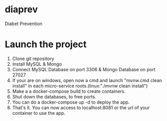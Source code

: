 # diaprev
Diabet Prevention

# Launch the project

1. Clone git repository 
2. Install MySQL & Mongo
3. Connect MySQL Database on port 3306 & Mongo Database on port 27027
4. If your are on windows, open now a cmd and launch "mvnw.cmd clean install" in each micro-service roots.(linux:"./mvnw clean install")
5. Make a a docker-compose build to create containers.
6. Shut down the databases, to free ports.
7. You can do a docker-compose up -d to deploy the app.
8. That's it. You can now access to localhost:8081 or the url of your container to use the app.

